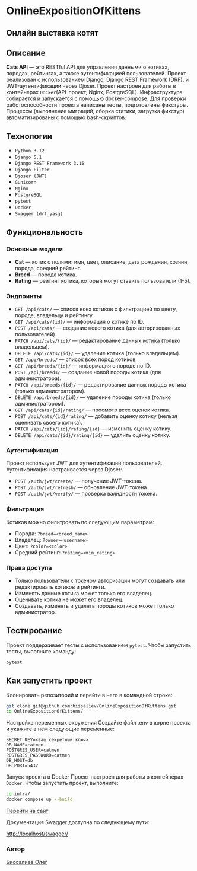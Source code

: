 # OnlineExpositionOfKittens

## Онлайн выставка котят

## Описание

**Cats API** — это RESTful API для управления данными о котиках, породах, рейтингах, а также аутентификацией пользователей. Проект реализован с использованием Django, Django REST Framework (DRF), и JWT-аутентификации через Djoser. Проект настроен для работы в контейнерах `Docker`(API-проект, Nginx, PostgreSQL). Инфраструктура собирается и запускается с помощью docker-compose. Для проверки работоспособности проекта написаны тесты, подготовлены фикстуры. Процессы (выполнение миграций, сборка статики, загрузка фикстур) автоматизированы с помощью bash-скриптов.

## Технологии

- `Python 3.12`
- `Django 5.1`
- `Django REST Framework 3.15`
- `Django Filter`
- `Djoser (JWT)`
- `Gunicorn`
- `Nginx`
- `PostgreSQL`
- `pytest`
- `Docker`
- `Swagger (drf_yasg)`

## Функциональность

### Основные модели

- **Cat** — котик с полями: имя, цвет, описание, дата рождения, хозяин, порода, средний рейтинг.
- **Breed** — порода котика.
- **Rating** — рейтинг котика, который могут ставить пользователи (1-5).

### Эндпоинты

- `GET /api/cats/` — список всех котиков с фильтрацией по цвету, породе, владельцу и рейтингу.
- `GET /api/cats/{id}/` — информация о котике по ID.
- `POST /api/cats/` — создание нового котика (для авторизованных пользователей).
- `PATCH /api/cats/{id}/` — редактирование данных котика (только владельцем).
- `DELETE /api/cats/{id}/` — удаление котика (только владельцем).
- `GET /api/breeds/` — список всех пород котиков.
- `GET /api/breeds/{id}/` — информация о породе по ID.
- `POST /api/breeds/` — создание новой породы котика (для администратора).
- `PATCH /api/breeds/{id}/` — редактирование данных породы котика (только администратором).
- `DELETE /api/breeds/{id}/` — удаление породы котика (только администратором).
- `GET /api/cats/{id}/rating/` — просмотр всех оценок котика.
- `POST /api/cats/{id}/rating/` — добавить оценку котику (нельзя оценивать своего котика).
- `PATCH /api/cats/{id}/rating/{id}` — изменить оценку котику.
- `DELETE /api/cats/{id}/rating/{id}` — удалить оценку котику.

### Аутентификация

Проект использует JWT для аутентификации пользователей. Аутентификация настраивается через Djoser:

- `POST /auth/jwt/create/` — получение JWT-токена.
- `POST /auth/jwt/refresh/` — обновление JWT-токена.
- `POST /auth/jwt/verify/` — проверка валидности токена.

### Фильтрация

Котиков можно фильтровать по следующим параметрам:

- Порода: `?breed=<breed_name>`
- Владелец: `?owner=<username>`
- Цвет: `?color=<color>`
- Средний рейтинг: `?rating=<min_rating>`

### Права доступа

- Только пользователи с токеном авторизации могут создавать или редактировать котиков и рейтинги.
- Изменять данные котика может только его владелец.
- Оценивать котика не может его владелец.
- Создавать, изменять и удалять породы котиков может только администратор.

## Тестирование

Проект поддерживает тесты с использованием `pytest`. Чтобы запустить тесты, выполните команду:

```bash
pytest
```

## Как запустить проект

Клонировать репозиторий и перейти в него в командной строке:

```bash
git clone git@github.com:bissaliev/OnlineExpositionOfKittens.git
cd OnlineExpositionOfKittens/
```

Настройка переменных окружения
Создайте файл .env в корне проекта и укажите в нем следующие переменные:

```env
SECRET_KEY=<ваш секретный ключ>
DB_NAME=catmen
POSTGRES_USER=catmen
POSTGRES_PASSWORD=catmen
DB_HOST=db
DB_PORT=5432
```

Запуск проекта в Docker
Проект настроен для работы в контейнерах `Docker`. Чтобы запустить проект, выполните:

```bash
cd infra/
docker compose up --build
```

[Перейти на сайт](http://localhost/)

Документация Swagger доступна по следующему пути:

[http://localhost/swagger/](http://localhost/swagger/)

### Автор

[Биссалиев Олег](https://github.com/bissaliev)
